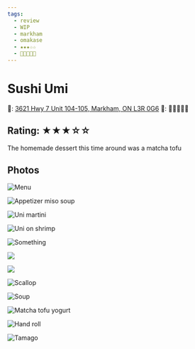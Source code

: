 ```yaml
---
tags:
  - review
  - WIP
  - markham
  - omakase
  - ★★★☆☆
  - 💸💸💸💸💸
---
```


# Sushi Umi

📌: [3621 Hwy 7 Unit 104-105, Markham, ON L3R 0G6](https://maps.app.goo.gl/7ASWPJjDH48aYgsM8)
💸: 💸💸💸💸💸

## Rating: ★★★☆☆

The homemade dessert this time around was a matcha tofu

## Photos

![Menu](https://res.cloudinary.com/drwjkxxud/image/upload/v1721090823/sushi_umi_0_g3qqqp.jpg)

![Appetizer miso soup](https://media.discordapp.net/attachments/1259711992847929372/1259724596718993499/312DB27D-A7C9-46D2-AB8D-AFD9D397EAAA.jpg?ex=668cb974&is=668b67f4&hm=c539695d2eb9e3d42a98158157112edcd2350b497ddd2ef757f512559b6ec249&=&format=webp&width=810&height=1080)

![Uni martini](https://media.discordapp.net/attachments/1259711992847929372/1259724722896371793/0AFB1462-82F4-47DE-BE41-9C181D8BE266.jpg?ex=668cb992&is=668b6812&hm=ca2e3c03ddbf721d89ff58dd211e352c8cf5793d0c210d6aaf3638e932688559&=&format=webp&width=810&height=1080)

![Uni on shrimp](https://media.discordapp.net/attachments/1259711992847929372/1259724729389158520/CEF0DE48-5204-4116-AFAF-2C1DE1EDFDBC.jpg?ex=668cb994&is=668b6814&hm=870c03a95294fdaf5df3d8fc6b29f9e111df98db536f623231181e45875feb64&=&format=webp&width=810&height=1080)

![Something](https://media.discordapp.net/attachments/1259711992847929372/1259724727765831700/4F363132-792A-4A08-A8EF-22801E20236E.jpg?ex=668cb993&is=668b6813&hm=0e2f0f7158bbd9b5fb1e3c8965caa3ceb277fdf66ac59d022f314716258eef1b&=&format=webp&width=810&height=1080)

![](https://media.discordapp.net/attachments/1259711992847929372/1259724726222454828/BC5FF2A0-9F20-4D63-B1C5-A0924FC917DC.jpg?ex=668cb993&is=668b6813&hm=07ee64faf190c2fc359e52a5b0df55480e39cbe8b7012f3a650d7c54260da0c5&=&format=webp&width=810&height=1080)

![](https://media.discordapp.net/attachments/1259711992847929372/1259724724511178843/337247BA-4A32-4452-98E7-A4502952C4FC.jpg?ex=668cb992&is=668b6812&hm=da7388f0440cf23a240b74b4c72e49c88811f36be20863ad063d3ab15b8265be&=&format=webp&width=810&height=1080)

![Scallop](https://media.discordapp.net/attachments/1259711992847929372/1259724730831863839/80959994-48C0-4050-8AB4-AD64EEC3E2B5.jpg?ex=668cb994&is=668b6814&hm=83e3c24e323f31cbf5d7eaaabaeb47c0da71b11f96b35dafe70498ac02904f06&=&format=webp&width=810&height=1080)

![Soup](https://media.discordapp.net/attachments/1259711992847929372/1259724732442476554/343D3D17-64C5-4887-8BC4-EEA64EEB4F8D.jpg?ex=668cb994&is=668b6814&hm=2fe8df381d702f1f88b1d5b8397c4b59f33e0d1d7ad6f5a2d7cae181565736f2&=&format=webp&width=810&height=1080)

![Matcha tofu yogurt](https://media.discordapp.net/attachments/1259711992847929372/1259724598388330566/0A4E9ED8-50A8-4E5F-A106-4C38F6C157F6.jpg?ex=668cb974&is=668b67f4&hm=5c0719239f0ff8fcfdbd615d6f398ac581067f4d767c91d19aed38e349b27c8e&=&format=webp&width=810&height=1080)

![Hand roll](https://media.discordapp.net/attachments/1259711992847929372/1259724721520509029/216275D6-2191-4440-88B3-E5E417558AF7.jpg?ex=668cb992&is=668b6812&hm=45b8952eb99a510aa050ea5ffaa9c2d086057c98fb898f92cb8105467a3a9a4c&=&format=webp&width=810&height=1080)

![Tamago](https://media.discordapp.net/attachments/1259711992847929372/1259724720065089667/7BD60E97-306C-4B11-972D-3EB1894B8F47.jpg?ex=668cb991&is=668b6811&hm=6d380e2f314bdbe42a9d3b495e6bfe3b1c57ee7be19d7671249c0ca8fe4cb66c&=&format=webp&width=810&height=1080)
